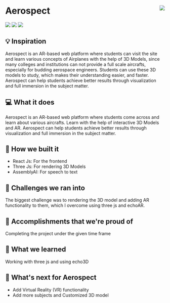 # Aerospect <img src="https://i.ibb.co/vH4d63L/Aerospect-logo.png" align="right">

![](https://img.shields.io/github/forks/Harshal0902/Aerospect?color=green&style=for-the-badge)
![](https://img.shields.io/github/stars/Harshal0902/Aerospect?color=silver&style=for-the-badge)
![](https://img.shields.io/github/license/Harshal0902/Aerospect?color=yellow&style=for-the-badge)

## 💡 Inspiration
Aerospect is an AR-based web platform where students can visit the site and learn various concepts of Airplanes with the help of 3D Models, since many colleges and institutions can not provide a full scale aircrafts, especially for budding aerospace engineers. Students can use these 3D models to study, which makes their understanding easier, and faster. Aerospect can help students achieve better results through visualization and full immersion in the subject matter.

## 💻 What it does

Aerospect is an AR-based web platform where students come across and learn about various aircrafts. Learn with the help of interactive 3D Models and AR. Aerospect can help students achieve better results through visualization and full immersion in the subject matter.

## 🔨 How we built it

- React Js: For the frontend
- Three Js: For rendering 3D Models
- AssemblyAI: For speech to text

## 🧠 Challenges we ran into

The biggest challenge was to rendering the 3D model and adding AR functionality to them, which I overcome using three js and echoAR.

## 🏅 Accomplishments that we're proud of

Completing the project under the given time frame

## 📖 What we learned

Working with three js and using echo3D

## 🚀 What's next for Aerospect

- Add Virtual Reality (VR) functionality
- Add more subjects and Customized 3D model
